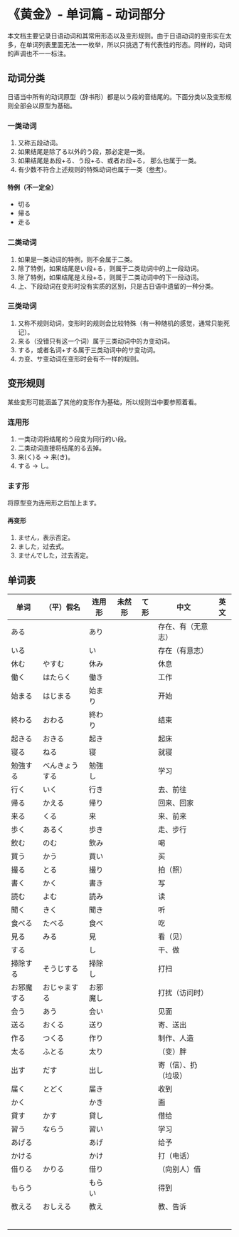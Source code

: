 # 《黄金》- 单词篇 - 动词部分

本文档主要记录日语动词和其常用形态以及变形规则。由于日语动词的变形实在太多，在单词列表里面无法一一枚举，所以只挑选了有代表性的形态。同样的，动词的声调也不一一标注。

## 动词分类
日语当中所有的动词原型（辞书形）都是以う段的音结尾的。下面分类以及变形规则全部会以原型为基础。

### 一类动词
1. 又称五段动词。
2. 如果结尾是除了る以外的う段，那必定是一类。
3. 如果结尾是あ段+る、う段+る、或者お段+る， 那么也属于一类。
4. 有少数不符合上述规则的特殊动词也属于一类（[参考](#特例)）。

#### 特例（不一定全）
* 切る
* 帰る
* 走る

### 二类动词
1. 如果是一类动词的特例，则不会属于二类。
2. 除了特例，如果结尾是い段+る，则属于二类动词中的上一段动词。
3. 除了特例，如果结尾是え段+る，则属于二类动词中的下一段动词。
4. 上、下段动词在变形时没有实质的区别，只是古日语中遗留的一种分类。

### 三类动词
1. 又称不规则动词，变形时的规则会比较特殊（有一种随机的感觉，通常只能死记）。
2. 来る（没错只有这一个词）属于三类动词中的カ变动词。
3. する，或者名词+する属于三类动词中的サ变动词。
4. カ变、サ变动词在变形时会有不一样的规则。

## 变形规则
某些变形可能涵盖了其他的变形作为基础，所以规则当中要参照着看。

### 连用形
1. 一类动词将结尾的う段变为同行的い段。
2. 二类动词直接将结尾的る去掉。
3. 来(く)る -> 来(き)。
4. する -> し。

### ます形
将原型变为连用形之后加上ます。

#### 再变形
1. ません，表示否定。
2. ました，过去式。
3. ませんでした，过去否定。

## 单词表
| 单词       | （平）假名     | 连用形   | 未然形 | て形 | 中文                 | 英文 |
| ---------- | -------------- | -------- | ------ | ---- | -------------------- | ---- |
| ある       |                | あり     |        |      | 存在、有（无意志）   |      |
| いる       |                | い       |        |      | 存在（有意志）       |      |
| 休む       | やすむ         | 休み     |        |      | 休息                 |      |
| 働く       | はたらく       | 働き     |        |      | 工作                 |      |
| 始まる     | はじまる       | 始まり   |        |      | 开始                 |      |
| 終わる     | おわる         | 終わり   |        |      | 结束                 |      |
| 起きる     | おきる         | 起き     |        |      | 起床                 |      |
| 寝る       | ねる           | 寝       |        |      | 就寝                 |      |
| 勉強する   | べんきょうする | 勉強し   |        |      | 学习                 |      |
| 行く       | いく           | 行き     |        |      | 去、前往             |      |
| 帰る       | かえる         | 帰り     |        |      | 回来、回家           |      |
| 来る       | くる           | 来       |        |      | 来、前来             |      |
| 歩く       | あるく         | 歩き     |        |      | 走、步行             |      |
| 飲む       | のむ           | 飲み     |        |      | 喝                   |      |
| 買う       | かう           | 買い     |        |      | 买                   |      |
| 撮る       | とる           | 撮り     |        |      | 拍（照）             |      |
| 書く       | かく           | 書き     |        |      | 写                   |      |
| 読む       | よむ           | 読み     |        |      | 读                   |      |
| 聞く       | きく           | 聞き     |        |      | 听                   |      |
| 食べる     | たべる         | 食べ     |        |      | 吃                   |      |
| 見る       | みる           | 見       |        |      | 看（见）             |      |
| する       |                | し       |        |      | 干、做               |      |
| 掃除する   | そうじする     | 掃除し   |        |      | 打扫                 |      |
| お邪魔する | おじゃまする   | お邪魔し |        |      | 打扰（访问时）       |      |
| 会う       | あう           | 会い     |        |      | 见面                 |      |
| 送る       | おくる         | 送り     |        |      | 寄、送出             |      |
| 作る       | つくる         | 作り     |        |      | 制作、人造           |      |
| 太る       | ふとる         | 太り     |        |      | （变）胖             |      |
| 出す       | だす           | 出し     |        |      | 寄（信）、扔（垃圾） |      |
| 届く       | とどく         | 届き     |        |      | 收到                 |      |
| かく       |                | かき     |        |      | 画                   |      |
| 貸す       | かす           | 貸し     |        |      | 借给                 |      |
| 習う       | ならう         | 習い     |        |      | 学习                 |      |
| あげる     |                | あげ     |        |      | 给予                 |      |
| かける     |                | かけ     |        |      | 打（电话）           |      |
| 借りる     | かりる         | 借り     |        |      | （向别人）借         |      |
| もらう     |                | もらい   |        |      | 得到                 |      |
| 教える     | おしえる       | 教え     |        |      | 教、告诉             |      |
|            |                |          |        |      |                      |      |
|            |                |          |        |      |                      |      |
|            |                |          |        |      |                      |      |
|            |                |          |        |      |                      |      |
|            |                |          |        |      |                      |      |
|            |                |          |        |      |                      |      |

